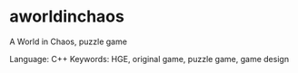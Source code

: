 aworldinchaos
=============

A World in Chaos, puzzle game

Language: C++
Keywords: HGE, original game, puzzle game, game design
